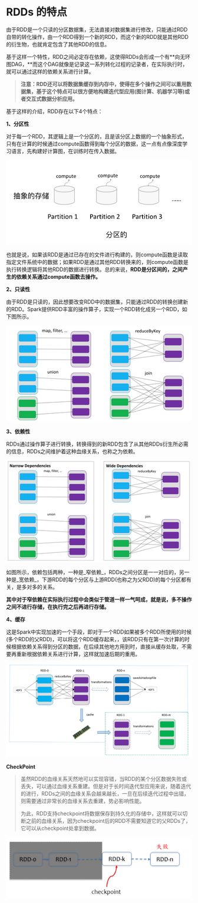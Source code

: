 # RDDs 的特点

由于RDD是一个只读的分区数据集，无法直接对数据集进行修改，只能通过RDD自带的转化操作，由一个RDD得到一个新的RDD，而这个新的RDD就是其他RDD的衍生物，也就肯定包含了其他RDD的信息。

基于这样一个特性，RDD之间必定存在依赖，这使得RDDs会形成一个有**向无环图DAG，**而这个DAG就像是记录这一系列转化过程的记录者，在实际执行时，就可以通过这样的依赖关系进行计算。 

> **注意：RDD还可以将数据集缓存到内存中，使得在多个操作之间可以重用数据集，基于这个特点可以很方便地构建迭代型应用\(图计算、机器学习等\)或者交互式数据分析应用。**



基于这样的介绍，RDD存在以下4个特点：

**1、分区性**

对于每一个RDD，其逻辑上是一个分区的，且是该分区上数据的一个抽象形式，只有在计算的时候通过compute函数得到每个分区的数据，这一点有点像深度学习语言，先构建好计算图，在训练时在传入数据。

![](../.gitbook/assets/image%20%2826%29.png)

也就是说，如果该RDD是通过已存在的文件进行构建的，则compute函数是读取指定文件系统中的数据；如果RDD是通过其他RDD转换来的，则compute函数是执行转换逻辑将其他RDD的数据进行转换。总的来说，**RDD是分区间的，之间产生的依赖关系通过compute函数去操作。**

**2、只读性**

由于RDD是只读的，因此想要改变RDD中的数据集，只能通过RDD的转换创建新的RDD。Spark提供RDD丰富的操作算子，实现一个RDD转化成另一个RDD，如下图所示。

![](../.gitbook/assets/image%20%2837%29.png)

**3、依赖性**

RDDs通过操作算子进行转换，转换得到的新RDD包含了从其他RDDs衍生所必需的信息，RDDs之间维护着这种血缘关系，也称之为依赖。

![](../.gitbook/assets/image%20%2823%29.png)

如图所示，依赖包括两种，一种是_窄依赖_，RDDs之间分区是一一对应的，另一种是_宽依赖_，下游RDD的每个分区与上游RDD\(也称之为父RDD\)的每个分区都有关，是多对多的关系。

**其中对于窄依赖在实际执行过程中会类似于管道一样一气呵成，就是说，多不操作之间不进行存储，在执行完之后再进行存储。**

**4、缓存**

这是Spark中实现加速的一个手段，即对于一个RDD如果被多个RDD所使用的时候\(多个RDD的父RDD\)，可以将这个RDD缓存起来，，该RDD只有在第一次计算的时候根据依赖关系得到分区的数据，在后续其他地方用到时，直接从缓存处取，不需要再重新根据依赖关系进行计算，这样就加速后期的重用。

![](../.gitbook/assets/image%20%2825%29.png)

**CheckPoint**

> 虽然RDD的血缘关系天然地可以实现容错，当RDD的某个分区数据失败或丢失，可以通过血缘关系重建。但是对于长时间迭代型应用来说，随着迭代的进行，RDDs之间的血缘关系会越来越长，一旦在后续迭代过程中出错，则需要通过非常长的血缘关系去重建，势必影响性能。
>
> 为此，RDD支持checkpoint将数据保存到持久化的存储中，这样就可以切断之前的血缘关系，因为checkpoint后的RDD不需要知道它的父RDDs了，它可以从checkpoint处拿到数据。

![](../.gitbook/assets/image%20%2836%29.png)

















